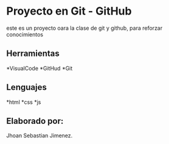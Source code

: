 # Proyecto en Git - GitHub
este es un proyecto oara la clase de git y github, para reforzar conocimientos

## Herramientas
*VisualCode
*GitHud
*Git

## Lenguajes
*html
*css
*js 


## Elaborado por:
Jhoan Sebastian Jimenez.